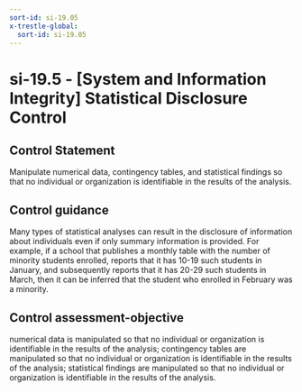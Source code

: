 ```yaml
---
sort-id: si-19.05
x-trestle-global:
  sort-id: si-19.05
---
```


# si-19.5 - \[System and Information Integrity\] Statistical Disclosure Control

## Control Statement

Manipulate numerical data, contingency tables, and statistical findings so that no individual or organization is identifiable in the results of the analysis.

## Control guidance

Many types of statistical analyses can result in the disclosure of information about individuals even if only summary information is provided. For example, if a school that publishes a monthly table with the number of minority students enrolled, reports that it has 10-19 such students in January, and subsequently reports that it has 20-29 such students in March, then it can be inferred that the student who enrolled in February was a minority.

## Control assessment-objective

numerical data is manipulated so that no individual or organization is identifiable in the results of the analysis;
contingency tables are manipulated so that no individual or organization is identifiable in the results of the analysis;
statistical findings are manipulated so that no individual or organization is identifiable in the results of the analysis.
